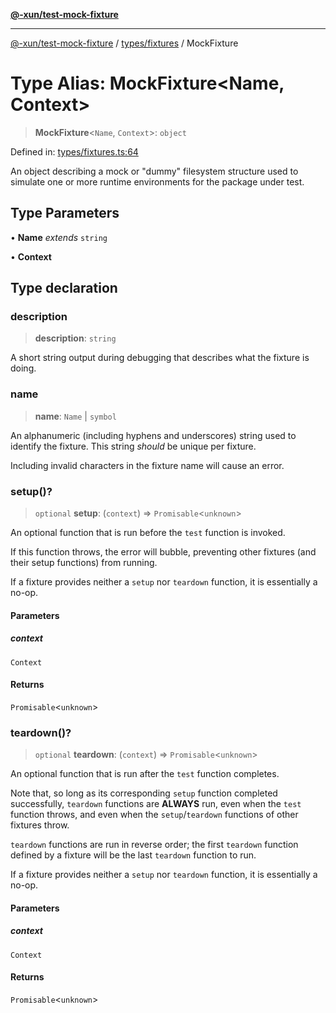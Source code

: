 [**@-xun/test-mock-fixture**](../../../README.md)

***

[@-xun/test-mock-fixture](../../../README.md) / [types/fixtures](../README.md) / MockFixture

# Type Alias: MockFixture\<Name, Context\>

> **MockFixture**\<`Name`, `Context`\>: `object`

Defined in: [types/fixtures.ts:64](https://github.com/Xunnamius/test-utils/blob/dbb834b908e8912c3a68cb58c5f6cf45d3aa53eb/packages/test-mock-fixture/src/types/fixtures.ts#L64)

An object describing a mock or "dummy" filesystem structure used to simulate
one or more runtime environments for the package under test.

## Type Parameters

• **Name** *extends* `string`

• **Context**

## Type declaration

### description

> **description**: `string`

A short string output during debugging that describes what the fixture is
doing.

### name

> **name**: `Name` \| `symbol`

An alphanumeric (including hyphens and underscores) string used to identify
the fixture. This string _should_ be unique per fixture.

Including invalid characters in the fixture name will cause an error.

### setup()?

> `optional` **setup**: (`context`) => `Promisable`\<`unknown`\>

An optional function that is run before the `test` function is invoked.

If this function throws, the error will bubble, preventing other fixtures
(and their setup functions) from running.

If a fixture provides neither a `setup` nor `teardown` function, it is
essentially a no-op.

#### Parameters

##### context

`Context`

#### Returns

`Promisable`\<`unknown`\>

### teardown()?

> `optional` **teardown**: (`context`) => `Promisable`\<`unknown`\>

An optional function that is run after the `test` function completes.

Note that, so long as its corresponding `setup` function completed
successfully, `teardown` functions are **ALWAYS** run, even when the `test`
function throws, and even when the `setup`/`teardown` functions of other
fixtures throw.

`teardown` functions are run in reverse order; the first `teardown`
function defined by a fixture will be the last `teardown` function to run.

If a fixture provides neither a `setup` nor `teardown` function, it is
essentially a no-op.

#### Parameters

##### context

`Context`

#### Returns

`Promisable`\<`unknown`\>
